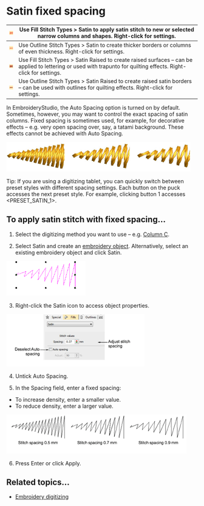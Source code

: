 # Satin fixed spacing

| ![SatinFill00052.png](assets/SatinFill00052.png)                   | Use Fill Stitch Types > Satin to apply satin stitch to new or selected narrow columns and shapes. Right-click for settings.                                        |
| ------------------------------------------------------------------ | ------------------------------------------------------------------------------------------------------------------------------------------------------------------ |
| ![SatinOutline00053.png](assets/SatinOutline00053.png)             | Use Outline Stitch Types > Satin to create thicker borders or columns of even thickness. Right-click for settings.                                                 |
| ![RaisedSatinFill00054.png](assets/RaisedSatinFill00054.png)       | Use Fill Stitch Types > Satin Raised to create raised surfaces – can be applied to lettering or used with trapunto for quilting effects. Right-click for settings. |
| ![RaisedSatinOutline00055.png](assets/RaisedSatinOutline00055.png) | Use Outline Stitch Types > Satin Raised to create raised satin borders – can be used with outlines for quilting effects. Right-click for settings.                 |

In EmbroideryStudio, the Auto Spacing option is turned on by default. Sometimes, however, you may want to control the exact spacing of satin columns. Fixed spacing is sometimes used, for example, for decorative effects – e.g. very open spacing over, say, a tatami background. These effects cannot be achieved with Auto Spacing.

![stitches00056.png](assets/stitches00056.png)

Tip: If you are using a digitizing tablet, you can quickly switch between preset styles with different spacing settings. Each button on the puck accesses the next preset style. For example, clicking button 1 accesses &lt;PRESET_SATIN_1&gt;.

## To apply satin stitch with fixed spacing...

1. Select the digitizing method you want to use – e.g. [Column C](../../glossary/glossary).

2. Select Satin and create an [embroidery object](../../glossary/glossary). Alternatively, select an existing embroidery object and click Satin.

![SatinSpacingSelected00059.png](assets/SatinSpacingSelected00059.png)

3. Right-click the Satin icon to access object properties.

![stitches00060.png](assets/stitches00060.png)

4. Untick Auto Spacing.

5. In the Spacing field, enter a fixed spacing:

- To increase density, enter a smaller value.
- To reduce density, enter a larger value.

![stitches00063.png](assets/stitches00063.png)

6. Press Enter or click Apply.

## Related topics...

- [Embroidery digitizing](../input/Embroidery_digitizing)
